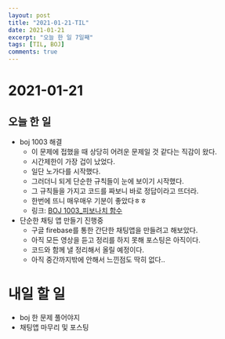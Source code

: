 ```yaml
---
layout: post
title: "2021-01-21-TIL"
date: 2021-01-21
excerpt: "오늘 한 일 7일째"
tags: [TIL, BOJ]
comments: true
---
```


# 2021-01-21

## 오늘 한 일    
- boj 1003 해결
    - 이 문제에 접했을 때 상당히 어려운 문제일 것 같다는 직감이 왔다.
    - 시간제한이 가장 겁이 났었다.
    - 일단 노가다를 시작했다.
    - 그러더니 되게 단순한 규칙들이 눈에 보이기 시작했다.
    - 그 규칙들을 가지고 코드를 짜보니 바로 정답이라고 뜨더라.
    - 한번에 뜨니 매우매우 기분이 좋았다ㅎㅎ
    - 링크: [BOJ 1003_피보나치 함수](https://l-zzu-h.tistory.com/entry/BOJ-1003%ED%94%BC%EB%B3%B4%EB%82%98%EC%B9%98-%ED%95%A8%EC%88%98)
- 단순한 채팅 앱 만들기 진행중
    - 구글 firebase를 통한 간단한 채팅앱을 만들려고 해보았다.
    - 아직 모든 영상을 듣고 정리를 하지 못해 포스팅은 아직이다.
    - 코드와 함께 낼 정리해서 올릴 예정이다.
    - 아직 중간까지밖에 안해서 느낀점도 딱히 없다..

# 내일 할 일
- boj 한 문제 풀어야지
- 채팅앱 마무리 및 포스팅
